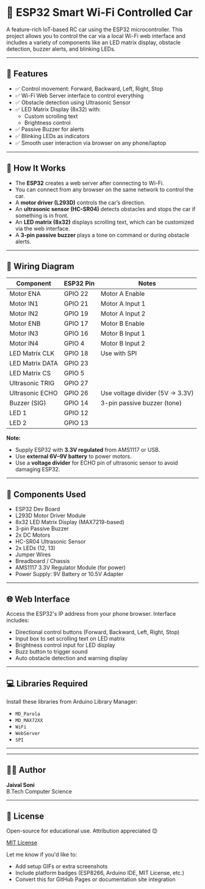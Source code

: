 # 🚗 ESP32 Smart Wi-Fi Controlled Car

A feature-rich IoT-based RC car using the ESP32 microcontroller. This project allows you to control the car via a local Wi-Fi web interface and includes a variety of components like an LED matrix display, obstacle detection, buzzer alerts, and blinking LEDs.

---

## 📌 Features

- ✅ Control movement: Forward, Backward, Left, Right, Stop
- ✅ Wi-Fi Web Server interface to control everything
- ✅ Obstacle detection using Ultrasonic Sensor
- ✅ LED Matrix Display (8x32) with:
  - Custom scrolling text
  - Brightness control
- ✅ Passive Buzzer for alerts
- ✅ Blinking LEDs as indicators
- ✅ Smooth user interaction via browser on any phone/laptop

---

## 🧠 How It Works

- The **ESP32** creates a web server after connecting to Wi-Fi.
- You can connect from any browser on the same network to control the car.
- A **motor driver (L293D)** controls the car’s direction.
- An **ultrasonic sensor (HC-SR04)** detects obstacles and stops the car if something is in front.
- An **LED matrix (8x32)** displays scrolling text, which can be customized via the web interface.
- A **3-pin passive buzzer** plays a tone on command or during obstacle alerts.

---

## 🔌 Wiring Diagram

| Component       | ESP32 Pin   | Notes                             |
|----------------|-------------|-----------------------------------|
| Motor ENA      | GPIO 22     | Motor A Enable                    |
| Motor IN1      | GPIO 21     | Motor A Input 1                   |
| Motor IN2      | GPIO 19     | Motor A Input 2                   |
| Motor ENB      | GPIO 17     | Motor B Enable                    |
| Motor IN3      | GPIO 16     | Motor B Input 1                   |
| Motor IN4      | GPIO 4      | Motor B Input 2                   |
| LED Matrix CLK | GPIO 18     | Use with SPI                      |
| LED Matrix DATA| GPIO 23     |                                   |
| LED Matrix CS  | GPIO 5      |                                   |
| Ultrasonic TRIG| GPIO 27     |                                   |
| Ultrasonic ECHO| GPIO 26     | Use voltage divider (5V → 3.3V)   |
| Buzzer (SIG)   | GPIO 14     | 3-pin passive buzzer (tone)       |
| LED 1          | GPIO 12     |                                   |
| LED 2          | GPIO 13     |                                   |

**Note:**
- Supply ESP32 with **3.3V regulated** from AMS1117 or USB.
- Use **external 6V–9V battery** to power motors.
- Use a **voltage divider** for ECHO pin of ultrasonic sensor to avoid damaging ESP32.

---

## 🧰 Components Used

- ESP32 Dev Board
- L293D Motor Driver Module
- 8x32 LED Matrix Display (MAX7219-based)
- 3-pin Passive Buzzer
- 2x DC Motors
- HC-SR04 Ultrasonic Sensor
- 2x LEDs (12, 13)
- Jumper Wires
- Breadboard / Chassis
- AMS1117 3.3V Regulator Module (for power)
- Power Supply: 9V Battery or 10.5V Adapter

---

## 🌐 Web Interface

Access the ESP32's IP address from your phone browser. Interface includes:
- Directional control buttons (Forward, Backward, Left, Right, Stop)
- Input box to set scrolling text on LED matrix
- Brightness control input for LED display
- Buzz button to trigger sound
- Auto obstacle detection and warning display

---

## 💻 Libraries Required

Install these libraries from Arduino Library Manager:
- `MD_Parola`
- `MD_MAX72XX`
- `WiFi`
- `WebServer`
- `SPI`

---


---

## 🧑‍💻 Author

**Jaival Soni**  
B.Tech Computer Science  

---

## 📢 License

Open-source for educational use. Attribution appreciated 😊

[MIT License](LICENSE)

Let me know if you'd like to:

- Add setup GIFs or extra screenshots  
- Include platform badges (ESP8266, Arduino IDE, MIT License, etc.)  
- Convert this for GitHub Pages or documentation site integration
